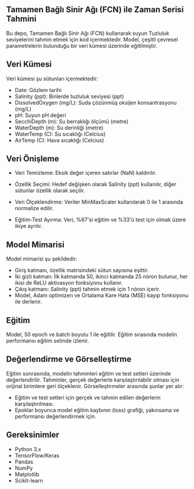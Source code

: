 ## Tamamen Bağlı Sinir Ağı (FCN) ile Zaman Serisi Tahmini
Bu depo, Tamamen Bağlı Sinir Ağı (FCN) kullanarak suyun Tuzluluk seviyelerini tahmin etmek için kod içermektedir. Model, çeşitli çevresel parametrelerin bulunduğu bir veri kümesi üzerinde eğitilmiştir.

## Veri Kümesi

Veri kümesi şu sütunları içermektedir:
- Date: Gözlem tarihi
- Salinity (ppt): Binlerde tuzluluk seviyesi (ppt)
- DissolvedOxygen (mg/L): Suda çözünmüş oksijen konsantrasyonu (mg/L)
- pH: Suyun pH değeri
- SecchiDepth (m): Su berraklığı ölçümü (metre)
- WaterDepth (m): Su derinliği (metre)
- WaterTemp (C): Su sıcaklığı (Celcius)
- AirTemp (C): Hava sıcaklığı (Celcius)

## Veri Önişleme

- Veri Temizleme: Eksik değer içeren satırlar (NaN) kaldırılır.

- Özellik Seçimi: Hedef değişken olarak Salinity (ppt) kullanılır, diğer sütunlar özellik olarak seçilir.

- Veri Ölçeklendirme: Veriler MinMaxScaler kullanılarak 0 ile 1 arasında normalize edilir.

- Eğitim-Test Ayırma: Veri, %67'si eğitim ve %33'ü test için olmak üzere ikiye ayrılır.

## Model Mimarisi

Model mimarisi şu şekildedir:

- Giriş katmanı, özellik matrisindeki sütun sayısına eşittir.
- İki gizli katman: İlk katmanda 50, ikinci katmanda 25 nöron bulunur, her ikisi de ReLU aktivasyon fonksiyonu kullanır.
- Çıkış katmanı: Salinity (ppt) tahmin etmek için 1 nöron içerir.
- Model, Adam optimizerı ve Ortalama Kare Hata (MSE) kayıp fonksiyonu ile derlenir.

## Eğitim
Model, 50 epoch ve batch boyutu 1 ile eğitilir. Eğitim sırasında modelin performansı eğitim setinde izlenir.

## Değerlendirme ve Görselleştirme

Eğitim sonrasında, modelin tahminleri eğitim ve test setleri üzerinde değerlendirilir. Tahminler, gerçek değerlerle karşılaştırılabilir olması için orijinal birimlere geri ölçeklenir. Görselleştirmeler arasında şunlar yer alır:

- Eğitim ve test setleri için gerçek ve tahmin edilen değerlerin karşılaştırılması.
- Epoklar boyunca model eğitim kaybının (loss) grafiği, yakınsama ve performansı değerlendirmek için.

## Gereksinimler
- Python 3.x
- TensorFlow/Keras
- Pandas
- NumPy
- Matplotlib
- Scikit-learn


  

